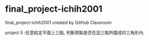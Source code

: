 # final_project-ichih2001
final_project-ichih2001 created by GitHub Classroom

project 5 :任意給定平面上三點, 判斷原點是否在這三點所圍成的三角形內.

